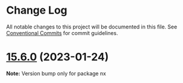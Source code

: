 # Change Log

All notable changes to this project will be documented in this file.
See [Conventional Commits](https://conventionalcommits.org) for commit guidelines.

# [15.6.0](https://github.com/nrwl/nx/compare/15.5.1...15.6.0) (2023-01-24)

**Note:** Version bump only for package nx
